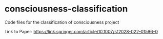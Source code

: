 # consciousness-classification
Code files for the classification of consciousness project

Link to Paper: https://link.springer.com/article/10.1007/s12028-022-01586-0
